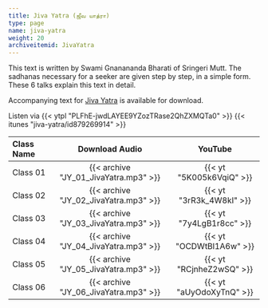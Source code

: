 ```yaml
---
title: Jiva Yatra (ஜீவ யாத்ரா)
type: page
name: jiva-yatra
weight: 20
archiveitemid: JivaYatra
---
```


This text is written by Swami Gnanananda Bharati of Sringeri Mutt. The sadhanas necessary for a seeker are given step by step, in a simple form. These 6 talks explain this text in detail.

Accompanying text for [Jiva Yatra](https://archive.org/download/VedanticTexts/Jiva_Yatra.pdf) is available for download.

Listen via {{< ytpl "PLFhE-jwdLAYEE9YZozTRase2QhZXMQTa0" >}} {{< itunes "jiva-yatra/id879269914" >}}

Class Name | Download Audio | YouTube
:---|:---:|:---:
Class 01 | {{< archive "JY_01_JivaYatra.mp3" >}} | {{< yt "5K005k6VqiQ" >}}
Class 02 | {{< archive "JY_02_JivaYatra.mp3" >}} | {{< yt "3rR3k_4W8kI" >}}
Class 03 | {{< archive "JY_03_JivaYatra.mp3" >}} | {{< yt "7y4LgB1r8cc" >}}
Class 04 | {{< archive "JY_04_JivaYatra.mp3" >}} | {{< yt "OCDWtBl1A6w" >}}
Class 05 | {{< archive "JY_05_JivaYatra.mp3" >}} | {{< yt "RCjnheZ2wSQ" >}}
Class 06 | {{< archive "JY_06_JivaYatra.mp3" >}} | {{< yt "aUyOdoXyTnQ" >}}